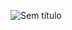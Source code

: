 ![Sem título](https://github.com/GuliCosta/grupo/assets/125361336/3e1ebc67-2731-4934-9c8b-95209fa42caf)
